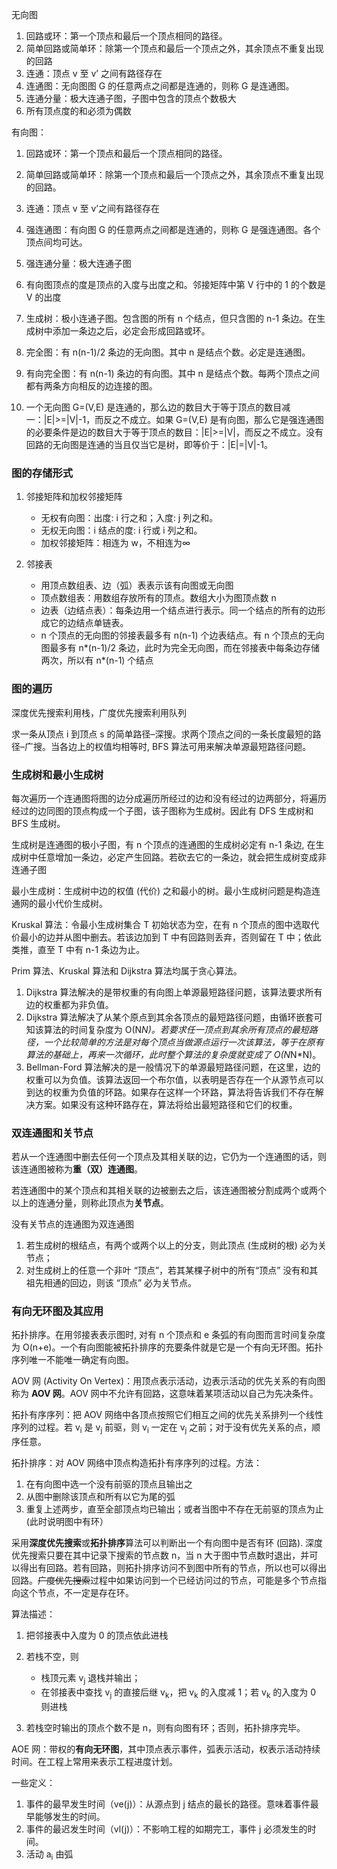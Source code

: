 无向图

1.  回路或环：第一个顶点和最后一个顶点相同的路径。
2.  简单回路或简单环：除第一个顶点和最后一个顶点之外，其余顶点不重复出现的回路
3.  连通：顶点 v 至 v’ 之间有路径存在
4.  连通图：无向图图 G 的任意两点之间都是连通的，则称 G 是连通图。
5.  连通分量：极大连通子图，子图中包含的顶点个数极大
6.  所有顶点度的和必须为偶数

有向图：

1.  回路或环：第一个顶点和最后一个顶点相同的路径。
2.  简单回路或简单环：除第一个顶点和最后一个顶点之外，其余顶点不重复出现的回路。
3.  连通：顶点 v 至 v’之间有路径存在
4.  强连通图：有向图 G 的任意两点之间都是连通的，则称 G 是强连通图。各个顶点间均可达。
5.  强连通分量：极大连通子图
6.  有向图顶点的度是顶点的入度与出度之和。邻接矩阵中第 V 行中的 1 的个数是 V 的出度

7.  生成树：极小连通子图。包含图的所有 n 个结点，但只含图的 n-1 条边。在生成树中添加一条边之后，必定会形成回路或环。

8.  完全图：有 n(n-1)/2 条边的无向图。其中 n 是结点个数。必定是连通图。
9.  有向完全图：有 n(n-1) 条边的有向图。其中 n 是结点个数。每两个顶点之间都有两条方向相反的边连接的图。
10.  一个无向图 G=(V,E) 是连通的，那么边的数目大于等于顶点的数目减一：|E|>=|V|-1，而反之不成立。如果 G=(V,E) 是有向图，那么它是强连通图的必要条件是边的数目大于等于顶点的数目：|E|>=|V|，而反之不成立。没有回路的无向图是连通的当且仅当它是树，即等价于：|E|=|V|-1。

### 图的存储形式

1.  邻接矩阵和加权邻接矩阵

    *   无权有向图：出度: i 行之和；入度: j 列之和。
    *   无权无向图：i 结点的度: i 行或 i 列之和。
    *   加权邻接矩阵：相连为 w，不相连为∞
2.  邻接表

    *   用顶点数组表、边（弧）表表示该有向图或无向图
    *   顶点数组表：用数组存放所有的顶点。数组大小为图顶点数 n
    *   边表（边结点表）：每条边用一个结点进行表示。同一个结点的所有的边形成它的边结点单链表。
    *   n 个顶点的无向图的邻接表最多有 n(n-1) 个边表结点。有 n 个顶点的无向图最多有 n*(n-1)/2 条边，此时为完全无向图，而在邻接表中每条边存储两次，所以有 n*(n-1) 个结点

### 图的遍历

深度优先搜索利用栈，广度优先搜索利用队列

求一条从顶点 i 到顶点 s 的简单路径–深搜。求两个顶点之间的一条长度最短的路径–广搜。当各边上的权值均相等时, BFS 算法可用来解决单源最短路径问题。

### 生成树和最小生成树

每次遍历一个连通图将图的边分成遍历所经过的边和没有经过的边两部分，将遍历经过的边同图的顶点构成一个子图，该子图称为生成树。因此有 DFS 生成树和 BFS 生成树。

生成树是连通图的极小子图，有 n 个顶点的连通图的生成树必定有 n-1 条边, 在生成树中任意增加一条边，必定产生回路。若砍去它的一条边，就会把生成树变成非连通子图

最小生成树：生成树中边的权值 (代价) 之和最小的树。最小生成树问题是构造连通网的最小代价生成树。

Kruskal 算法：令最小生成树集合 T 初始状态为空，在有 n 个顶点的图中选取代价最小的边并从图中删去。若该边加到 T 中有回路则丢弃，否则留在 T 中；依此类推，直至 T 中有 n-1 条边为止。

Prim 算法、Kruskal 算法和 Dijkstra 算法均属于贪心算法。

1.  Dijkstra 算法解决的是带权重的有向图上单源最短路径问题，该算法要求所有边的权重都为非负值。
2.  Dijkstra 算法解决了从某个原点到其余各顶点的最短路径问题，由循环嵌套可知该算法的时间复杂度为 O(N*N)。若要求任一顶点到其余所有顶点的最短路径，一个比较简单的方法是对每个顶点当做源点运行一次该算法，等于在原有算法的基础上，再来一次循环，此时整个算法的复杂度就变成了 O(N*N*N)。
3.  Bellman-Ford 算法解决的是一般情况下的单源最短路径问题，在这里，边的权重可以为负值。该算法返回一个布尔值，以表明是否存在一个从源节点可以到达的权重为负值的环路。如果存在这样一个环路，算法将告诉我们不存在解决方案。如果没有这种环路存在，算法将给出最短路径和它们的权重。

### 双连通图和关节点

若从一个连通图中删去任何一个顶点及其相关联的边，它仍为一个连通图的话，则该连通图被称为**重（双）连通图**。

若连通图中的某个顶点和其相关联的边被删去之后，该连通图被分割成两个或两个以上的连通分量，则称此顶点为**关节点**。

没有关节点的连通图为双连通图

1.  若生成树的根结点，有两个或两个以上的分支，则此顶点 (生成树的根) 必为关节点；
2.  对生成树上的任意一个非叶 “顶点”，若其某棵子树中的所有“顶点” 没有和其祖先相通的回边，则该 “顶点” 必为关节点。

### 有向无环图及其应用

拓扑排序。在用邻接表表示图时, 对有 n 个顶点和 e 条弧的有向图而言时间复杂度为 O(n+e)。一个有向图能被拓扑排序的充要条件就是它是一个有向无环图。拓扑序列唯一不能唯一确定有向图。

AOV 网 (Activity On Vertex)：用顶点表示活动，边表示活动的优先关系的有向图称为 **AOV 网**。AOV 网中不允许有回路，这意味着某项活动以自己为先决条件。

拓扑有序序列：把 AOV 网络中各顶点按照它们相互之间的优先关系排列一个线性序列的过程。若 v<sub>i</sub> 是 v<sub>j</sub> 前驱，则 v<sub>i</sub> 一定在 v<sub>j</sub> 之前；对于没有优先关系的点，顺序任意。

拓扑排序：对 AOV 网络中顶点构造拓扑有序序列的过程。方法：

1.  在有向图中选一个没有前驱的顶点且输出之
2.  从图中删除该顶点和所有以它为尾的弧
3.  重复上述两步，直至全部顶点均已输出；或者当图中不存在无前驱的顶点为止 (此时说明图中有环）

采用**深度优先搜索**或**拓扑排序**算法可以判断出一个有向图中是否有环 (回路). 深度优先搜索只要在其中记录下搜索的节点数 n，当 n 大于图中节点数时退出，并可以得出有回路。若有回路，则拓扑排序访问不到图中所有的节点，所以也可以得出回路。~~广度优先搜索~~过程中如果访问到一个已经访问过的节点，可能是多个节点指向这个节点，不一定是存在环。

算法描述：

1.  把邻接表中入度为 0 的顶点依此进栈
2.  若栈不空，则

    *   栈顶元素 v<sub>j</sub> 退栈并输出；
    *   在邻接表中查找 v<sub>j</sub> 的直接后继 v<sub>k</sub>，把 v<sub>k</sub> 的入度减 1；若 v<sub>k</sub> 的入度为 0 则进栈
3.  若栈空时输出的顶点个数不是 n，则有向图有环；否则，拓扑排序完毕。

AOE 网：带权的**有向无环图**，其中顶点表示事件，弧表示活动，权表示活动持续时间。在工程上常用来表示工程进度计划。

一些定义：

1.  事件的最早发生时间（ve(j)）：从源点到 j 结点的最长的路径。意味着事件最早能够发生的时间。
2.  事件的最迟发生时间（vl(j)）：不影响工程的如期完工，事件 j 必须发生的时间。
3.  活动 a<sub>i</sub> 由弧